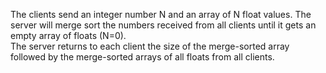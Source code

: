 The clients send an integer number N and an array of N float values. The server will merge sort the numbers received from all clients until it gets an empty array of floats (N=0).\
The server returns to each client the size of the merge-sorted array followed by the merge-sorted arrays of all floats from all clients.

